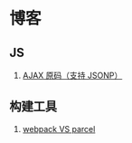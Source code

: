 # 博客

## JS

1. [AJAX 原码（支持 JSONP）](https://github.com/henry-CJ/blog/blob/master/js/native-ajax.md)

## 构建工具

1. [webpack VS parcel](https://github.com/henry-CJ/blog/blob/master/bundler/webpack-vs-parcel.md)